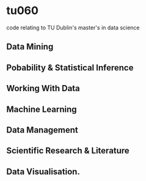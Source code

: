 # tu060
code relating to TU Dublin's master's in data science

## Data Mining

## Pobability & Statistical Inference

## Working With Data

## Machine Learning

## Data Management

## Scientific Research & Literature

## Data Visualisation.

